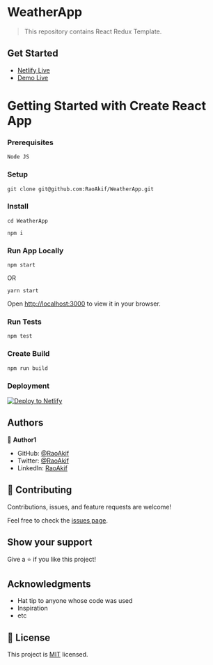 # WeatherApp

> This repository contains React Redux Template.

## Get Started
 * [Netlify Live](https://weatherapp-raoakif.netlify.app/)
 * [Demo Live](https://www.loom.com/share/049def9edae24355889b07c33203ea70)


# Getting Started with Create React App
### Prerequisites
`Node JS`

### Setup
```
git clone git@github.com:RaoAkif/WeatherApp.git
```
### Install
```
cd WeatherApp
```
```
npm i
```

### Run App Locally
```
npm start
```
OR
```
yarn start
```
Open [http://localhost:3000](http://localhost:3000) to view it in your browser.

### Run Tests
```
npm test
```

### Create Build
```
npm run build
```

### Deployment
[![Deploy to Netlify](https://www.netlify.com/img/deploy/button.svg)](https://app.netlify.com/start/deploy?repository=https://github.com/RaoAkif/WeatherApp)

## Authors

👤 **Author1**

- GitHub: [@RaoAkif](https://github.com/RaoAkif)
- Twitter: [@RaoAkif](https://twitter.com/RaoAkif)
- LinkedIn: [RaoAkif](https://linkedin.com/in/RaoAkif)

## 🤝 Contributing

Contributions, issues, and feature requests are welcome!

Feel free to check the [issues page](../../issues/).

## Show your support

Give a ⭐️ if you like this project!

## Acknowledgments

- Hat tip to anyone whose code was used
- Inspiration
- etc

## 📝 License

This project is [MIT](./MIT.md) licensed.
